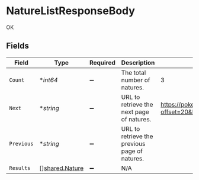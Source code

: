 # NatureListResponseBody

OK


## Fields

| Field                                                   | Type                                                    | Required                                                | Description                                             | Example                                                 |
| ------------------------------------------------------- | ------------------------------------------------------- | ------------------------------------------------------- | ------------------------------------------------------- | ------------------------------------------------------- |
| `Count`                                                 | **int64*                                                | :heavy_minus_sign:                                      | The total number of natures.                            | 3                                                       |
| `Next`                                                  | **string*                                               | :heavy_minus_sign:                                      | URL to retrieve the next page of natures.               | https://pokeapi.co/api/v2/nature/?offset=20&limit=20    |
| `Previous`                                              | **string*                                               | :heavy_minus_sign:                                      | URL to retrieve the previous page of natures.           |                                                         |
| `Results`                                               | [][shared.Nature](../../../pkg/models/shared/nature.md) | :heavy_minus_sign:                                      | N/A                                                     |                                                         |